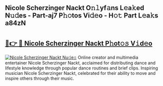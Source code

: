 ## Nicole Scherzinger Nackt O𝚗𝚕yf𝚊ns L𝚎a𝚔ed N𝚞𝚍es - Part-aj7 P𝚑𝚘tos Vi𝚍𝚎o - H𝚘𝚝 Part L𝚎a𝚔s a84zN

# <h2><a href="http://kf3dlwf.oniu.top/?m=Nicole+Scherzinger+Nackt">🔗👉 🔴 Nicole Scherzinger Nackt P𝚑ot𝚘𝚜 V𝚒d𝚎o</a></h2>

[![Nicole Scherzinger Nackt Nu𝚍e𝚜](https://i.imgur.com/0qMVB7G.gif)](http://kf3dlwf.oniu.top/?m=Nicole+Scherzinger+Nackt)
Online creator and multimedia entertainer Nicole Scherzinger Nackt, acclaimed for distributing dance and lifestyle knowledge through popular dance routines and brief clips. Inspiring musician Nicole Scherzinger Nackt, celebrated for their ability to move and inspire others through their music.  
